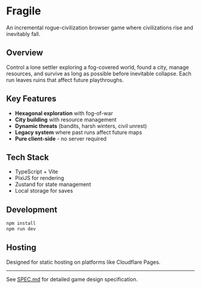 # Fragile

An incremental rogue-civilization browser game where civilizations rise and inevitably fall.

## Overview

Control a lone settler exploring a fog-covered world, found a city, manage resources, and survive as long as possible before inevitable collapse. Each run leaves ruins that affect future playthroughs.

## Key Features

- **Hexagonal exploration** with fog-of-war
- **City building** with resource management
- **Dynamic threats** (bandits, harsh winters, civil unrest)
- **Legacy system** where past runs affect future maps
- **Pure client-side** - no server required

## Tech Stack

- TypeScript + Vite
- PixiJS for rendering
- Zustand for state management
- Local storage for saves

## Development

```bash
npm install
npm run dev
```

## Hosting

Designed for static hosting on platforms like Cloudflare Pages.

---

See [SPEC.md](./SPEC.md) for detailed game design specification.